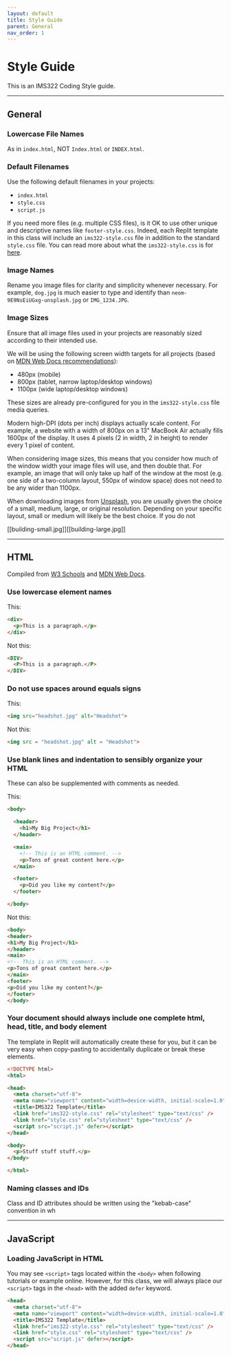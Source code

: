 ```yaml
---
layout: default
title: Style Guide
parent: General
nav_order: 1
---
```


# Style Guide

This is an IMS322 Coding Style guide.

---
## General

### Lowercase File Names
As in `index.html`, NOT `Index.html` or `INDEX.html`.

### Default Filenames
Use the following default filenames in your projects:
- `index.html`
- `style.css`
- `script.js`

If you need more files (e.g. multiple CSS files), is it OK to use other unique and descriptive names like `footer-style.css`. Indeed, each Replit template in this class will include an `ims322-style.css` file in addition to the standard `style.css` file. You can read more about what the  `ims322-style.css` is for [here](css-framework).

### Image Names
Rename you image files for clarity and simplicity whenever necessary. For example, `dog.jpg` is much easier to type and identify than `neom-9E9NsEiUGxg-unsplash.jpg` or `IMG_1234.JPG`.

### Image Sizes
Ensure that all image files used in your projects are reasonably sized according to their intended use.

We will be using the following screen width targets for all projects (based on [MDN Web Docs recommendations](https://developer.mozilla.org/en-US/docs/MDN/Writing_guidelines/Writing_style_guide/Code_style_guide/CSS#mobile-first_media_queries)):
- 480px (mobile)
- 800px (tablet, narrow laptop/desktop windows)
- 1100px (wide laptop/desktop windows)

These sizes are already pre-configured for you in the `ims322-style.css` file media queries.

Modern high-DPI (dots per inch) displays actually scale content. For example, a website with a width of 800px on a 13" MacBook Air actually fills 1600px of the display. It uses 4 pixels (2 in width, 2 in height) to render every 1 pixel of content. 

When considering image sizes, this means that you consider how much of the window width your image files will use, and then double that. For example, an image that will only take up half of the window at the most (e.g. one side of a two-column layout, 550px of window space) does not need to be any wider than 1100px.

When downloading images from [Unsplash](https://unsplash.com), you are usually given the choice of a small, medium, large, or original resolution. Depending on your specific layout, small or medium will likely be the best choice. If you do not 

<div style="display:flex">
	<div>[[building-small.jpg]]</div>
	<div>[[building-large.jpg]]</div>
</div>



---
## HTML
Compiled from [W3 Schools](https://www.w3schools.com/html/html5_syntax.asp) and [MDN Web Docs](https://developer.mozilla.org/en-US/docs/MDN/Writing_guidelines/Writing_style_guide/Code_style_guide/HTML).


### Use lowercase element names

This:
```html
<div>
  <p>This is a paragraph.</p>
</div>
```
Not this:
```html
<DIV>
  <P>This is a paragraph.</P>
</DIV>
```


### Do not use spaces around equals signs
This:
```html
<img src="headshot.jpg" alt="Headshot">
```
Not this:
```html
<img src = "headshot.jpg" alt = "Headshot">
```


### Use blank lines and indentation to sensibly organize your HTML
These can also be supplemented with comments as needed.

This:
```html
<body>

  <header>
	<h1>My Big Project</h1>
  </header>

  <main>
	<!-- This is an HTML comment. -->
	<p>Tons of great content here.</p>
  </main>

  <footer>
    <p>Did you like my content?</p>
  </footer>

</body>
```

Not this:
```html
<body>
<header>
<h1>My Big Project</h1>
</header>
<main>
<!-- This is an HTML comment. -->
<p>Tons of great content here.</p>
</main>
<footer>
<p>Did you like my content?</p>
</footer>
</body>
```


### Your document should always include one complete html, head, title, and body element
The template in Replit will automatically create these for you, but it can be very easy when copy-pasting to accidentally duplicate or break these elements.
```html
<!DOCTYPE html>
<html>

<head>
  <meta charset="utf-8">
  <meta name="viewport" content="width=device-width, initial-scale=1.0">
  <title>IMS322 Template</title>
  <link href="ims322-style.css" rel="stylesheet" type="text/css" />
  <link href="style.css" rel="stylesheet" type="text/css" />
  <script src="script.js" defer></script>
</head>

<body>
  <p>Stuff stuff stuff.</p>
</body>

</html>
```


### Naming classes and IDs
Class and ID attributes should be written using the "kebab-case" convention in wh

---
## JavaScript



### Loading JavaScript in HTML
You may see `<script>` tags located within the `<body>` when following tutorials or example online. However, for this class, we will always place our `<script>` tags in the `<head>` with the added `defer` keyword.
```html
<head>
  <meta charset="utf-8">
  <meta name="viewport" content="width=device-width, initial-scale=1.0">
  <title>IMS322 Template</title>
  <link href="ims322-style.css" rel="stylesheet" type="text/css" />
  <link href="style.css" rel="stylesheet" type="text/css" />
  <script src="script.js" defer></script>
</head>
```